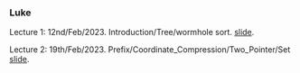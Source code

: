 ### Luke

Lecture 1: 12nd/Feb/2023. Introduction/Tree/wormhole sort.  [slide](1_Tree.pdf).

Lecture 2: 19th/Feb/2023. Prefix/Coordinate_Compression/Two_Pointer/Set  [slide](2_Prefix___Coordinate_Compression___Two_Pointer___Set.pdf).
